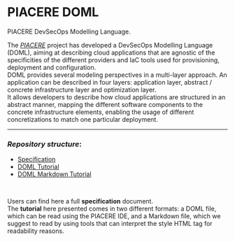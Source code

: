 # PIACERE DOML

PIACERE DevSecOps Modelling Language.

The [*PIACERE*][piacere-project] project has developed a DevSecOps Modelling Language (DOML), aiming at describing cloud applications that are agnostic of the specificities of the different providers and IaC tools used for provisioning, deployment and configuration.  
DOML provides several modeling perspectives in a multi-layer approach. An application can be described in four layers: application layer, abstract / concrete infrastructure layer and optimization layer.  
It allows developers to describe how cloud applications are structured in an abstract manner, mapping the different software components to the concrete infrastructure elements, enabling the usage of different concretizations to match one particular deployment.  

<hr>

### *Repository structure*:  
- [Specification][doml-specification]
- [DOML Tutorial][doml-tutorial]
- [DOML Markdown Tutorial][md-tutorial]

<br>

Users can find here a full **specification** document.   
The **tutorial** here presented comes in two different formats: a  DOML file,  which can be read  using the PIACERE IDE, and a Markdown file, which we suggest to read by using tools that can interpret the style HTML tag for readability reasons.  

[comment]: # (List of reference links)

[piacere-project]: https://piacere-project.eu/ "PIACERE Project website"
[doml-specification]: https://github.com/sergiocanzoneri/doml-tutorial/blob/main/DOML_Specification_v3.1.pdf "DOML Specification"
[doml-tutorial]: https://github.com/sergiocanzoneri/doml-tutorial/blob/main/DOML_3.1_Tutorial.doml "DOML Tutorial"
[md-tutorial]: https://github.com/sergiocanzoneri/doml-tutorial/blob/main/DOML_3.1_Tutorial.md "DOML Markdown Tutorial"
